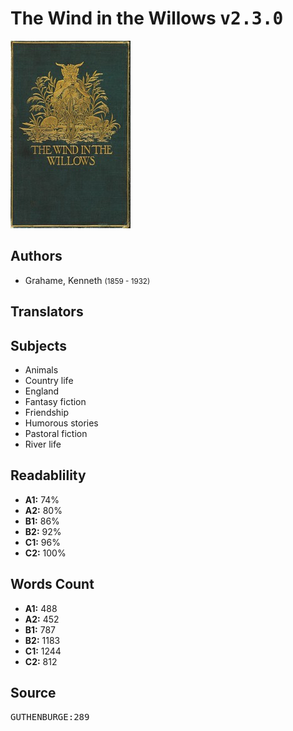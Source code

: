 # The Wind in the Willows <kbd>v2.3.0</kbd>

![](./cover.medium.jpg "")

## Authors


 - Grahame, Kenneth <small>(1859 - 1932)</small>

## Translators



## Subjects


 - Animals
 - Country life
 - England
 - Fantasy fiction
 - Friendship
 - Humorous stories
 - Pastoral fiction
 - River life

## Readablility


 - **A1:** 74%
 - **A2:** 80%
 - **B1:** 86%
 - **B2:** 92%
 - **C1:** 96%
 - **C2:** 100%

## Words Count


 - **A1:** 488
 - **A2:** 452
 - **B1:** 787
 - **B2:** 1183
 - **C1:** 1244
 - **C2:** 812

## Source


<kbd>GUTHENBURGE:289</kbd>
